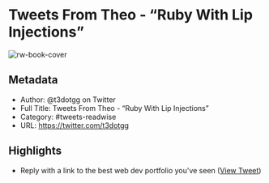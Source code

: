 # Tweets From Theo - “Ruby With Lip Injections”

![rw-book-cover](https://pbs.twimg.com/profile_images/1605762947686375425/lsoGWWty.jpg)

## Metadata
- Author: @t3dotgg on Twitter
- Full Title: Tweets From Theo - “Ruby With Lip Injections”
- Category: #tweets-readwise
- URL: https://twitter.com/t3dotgg

## Highlights
- Reply with a link to the best web dev portfolio you've seen ([View Tweet](https://twitter.com/t3dotgg/status/1694507736673743014))
